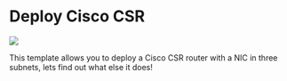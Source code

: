 # Deploy Cisco CSR

<a href="https://portal.azure.com/#create/Microsoft.Template/uri/https%3A%2F%2Fraw.githubusercontent.com%2FAzure%2Fazure-quickstart-templates%2Fmaster%2F101-simple-windows-vm-data-disk%2Fazuredeploy.json" target="_blank">
    <img src="http://azuredeploy.net/deploybutton.png"/>
</a>

This template allows you to deploy a Cisco CSR router with a NIC in three subnets, lets find out what else it does!


